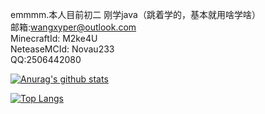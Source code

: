 emmmm.本人目前初二
刚学java（跳着学的，基本就用啥学啥）  
邮箱:wangxyper@outlook.com  
MinecraftId: M2ke4U  
NeteaseMCId: Novau233  
QQ:2506442080

[![Anurag's github stats](https://github-readme-stats.vercel.app/api?username=wangxyper&count_private=true&show_icons=true&theme=radical)](https://github.com/anuraghazra/github-readme-stats)

[![Top Langs](https://github-readme-stats.vercel.app/api/top-langs/?username=wangxyper&layout=compact&theme=radical)](https://github.com/anuraghazra/github-readme-stats)

